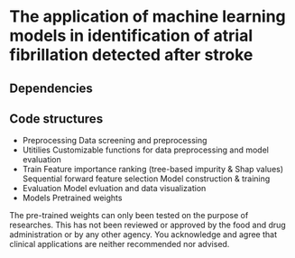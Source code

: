 # The application of machine learning models in identification of atrial fibrillation detected after stroke


## Dependencies


## Code structures
- Preprocessing
  Data screening and preprocessing
- Utitilies
  Customizable functions for data preprocessing and model evaluation
- Train
  Feature importance ranking (tree-based impurity & Shap values)
  Sequential forward feature selection
  Model construction & training
- Evaluation
  Model evluation and data visualization
- Models
  Pretrained weights


The pre-trained weights can only been tested on the purpose of researches. This has not been reviewed or approved by the food and drug administration or by any other agency.
You acknowledge and agree that clinical applications are neither recommended nor advised.



  


